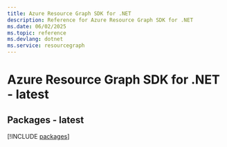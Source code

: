 ```yaml
---
title: Azure Resource Graph SDK for .NET
description: Reference for Azure Resource Graph SDK for .NET
ms.date: 06/02/2025
ms.topic: reference
ms.devlang: dotnet
ms.service: resourcegraph
---
```

# Azure Resource Graph SDK for .NET - latest
## Packages - latest
[!INCLUDE [packages](resource-graph-index.md)]